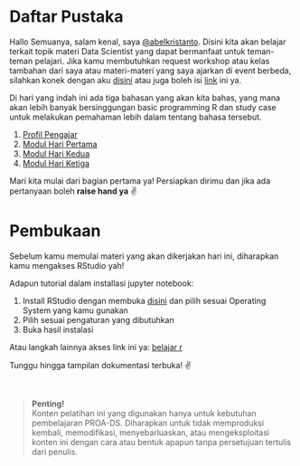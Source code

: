 <h1>Daftar Pustaka</h1>
<!--Penulisan @abelkristanto-->

Hallo Semuanya, salam kenal, saya [@abelkristanto](https://www.instagram.com/abelkristanto/). Disini kita akan belajar terkait topik materi Data Scientist yang dapat bermanfaat untuk teman-teman pelajari. Jika kamu membutuhkan request workshop atau kelas tambahan dari saya atau materi-materi yang saya ajarkan di event berbeda, silahkan konek dengan aku [disini](https://www.linkedin.com/in/abelkristanto/) atau juga boleh isi [link](https://forms.office.com/r/sTTzA65YGw) ini ya.
<p>Di hari yang indah ini ada tiga bahasan yang akan kita bahas, yang mana akan lebih banyak bersinggungan basic programming R dan study case untuk melakukan pemahaman lebih dalam tentang bahasa tersebut.</p>

1. [Profil Pengajar](https://id.linkedin.com/in/abelkristanto/)
2. [Modul Hari Pertama](#)
3. [Modul Hari Kedua](#)
4. [Modul Hari Ketiga](#)

<p>Mari kita mulai dari bagian pertama ya! Persiapkan dirimu dan jika ada pertanyaan boleh <b>raise hand ya</b> &#9996</p>

<h1>Pembukaan</h1>

Sebelum kamu memulai materi yang akan dikerjakan hari ini, diharapkan kamu mengakses RStudio yah! 

<i class="fas fa-spinner fa-spin"></i>

Adapun tutorial dalam installasi jupyter notebook:

1. Install RStudio dengan membuka [disini](https://cran.rstudio.com/) dan pilih sesuai Operating System yang kamu gunakan
2. Pilih sesuai pengaturan yang dibutuhkan
3. Buka hasil instalasi

Atau langkah lainnya akses link ini ya: [belajar r](https://colab.to/r) 
<p>Tunggu hingga tampilan dokumentasi terbuka! &#9996</p>

</br>

>**Penting!**</br>Konten pelatihan ini yang digunakan hanya untuk kebutuhan pembelajaran PROA-DS. Diharapkan untuk tidak memproduksi kembali, memodifikasi, menyebarluaskan, atau mengeksploitasi konten ini dengan cara atau bentuk apapun tanpa persetujuan tertulis dari penulis.

